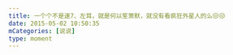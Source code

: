 ```yaml
---
title: 一个个不是速7、左耳，就是何以笙箫默，就没有看疯狂外星人的么😒😒
date: 2015-05-02 10:50:35
mCategories: [说说]
type: moment
---
```


